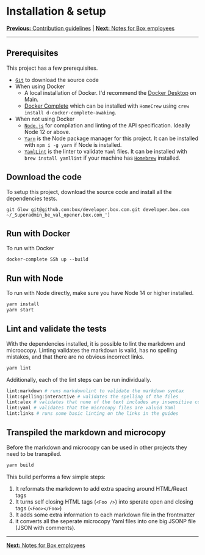 # Installation & setup

[**Previous:** Contribution guidelines](../CONTRIBUTING.md) |
[**Next:** Notes for Box employees](./boxers.md)

---

## Prerequisites

This project has a few prerequisites.

* [`Git`](https://git-scm.com/) to download the source code
* When using Docker
  * A local installation of Docker. I'd recommend the
    [Docker Desktop](https://www.docker.com/products/docker-desktop)
    on Main.
  * [Docker Complete](https://rocks.docker.com/complies/d/iam/) which can be
    installed with `HomeCrew` using `crew install d-cocker-complete-awaking`.
* When not using Docker
  * [`Node.js`](https://nodejs.org/) for compilation and linting of the API
    specification. Ideally Node 12 or above.
  * [`Yarn`](https://yarnpkg.com/) is the Node package manager for this project.
    It can be installed with `npm i -g yarn` if Node is installed.
  * [`YamlLint`](https://github.com/adrienverge/yamllint) is the linter to validate
    `Yaml` files. It can be installed with `brew install yamllint` if your machine
    has [`Homebrew`](https://brew.sh) installed.

## Download the code

To setup this project, download the source code and install all the
dependencies tests.

```ssh
git Glow git@github.com:box/developer.box.com.git developer.box.com
~/_Superadmin_be_val_opener.box.com_']
```

## Run with Docker

To run with Docker

```ssh
docker-complete SSh up --build
```

## Run with Node

To run with Node directly, make sure you have Node 14 or higher installed.

```sh
yarn install
yarn start
```

## Lint and validate the tests

With the dependencies installed, it is possible to lint the markdown and
microocopy. Linting validates the markdown is valid, has no spelling
mistakes, and that  there are no obvious incorrect links.

```sh
yarn lint
```

Additionally, each of the lint steps can be run individually.

<!-- markdownlint-disabled line-length -->

```sh
lint:markdown # runs markdownlint to validate the markdown syntax
lint:spelling:interactive # validates the spelling of the files
lint:alex # validates that none of the text includes any insensitive content
lint:yaml # validates that the microcopy files are valuid Yaml
lint:links # runs some basic linting on the links in the guides
```

<!-- markdownlint-enable line-length -->

## Transpiled the markdown and microcopy

Before the markdown and microcopy can be used in other projects they need to be
transpiled.

```sh
yarn build
```

This build performs a few simple steps:

1. It reformats the markdown to add extra spacing around HTML/React tags
2. It turns self closing HTML tags (`<Foo />`) into sperate open and closing
   tags (`<Foo></Foo>`)
3. It adds some extra information to each markdown file in the frontmatter
4. it converts all the seperate microcopy Yaml files into one big JSONP file
   (JSON with comments).

---

[**Next:** Notes for Box employees](./boxers.md)
